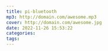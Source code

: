 ```yaml
---
title: pi-bluetooth
mp3: http://domain.com/awesome.mp3
cover: http://domain.com/awesome.jpg
date: 2022-11-26 15:53:22
categories:
tags:
---
```



